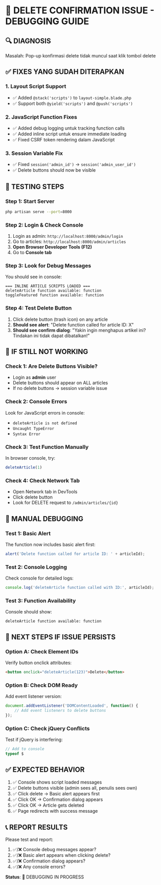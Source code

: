 # 🔧 DELETE CONFIRMATION ISSUE - DEBUGGING GUIDE

## 🔍 **DIAGNOSIS**

Masalah: Pop-up konfirmasi delete tidak muncul saat klik tombol delete

## ✅ **FIXES YANG SUDAH DITERAPKAN**

### **1. Layout Script Support**
- ✅ Added `@stack('scripts')` to `layout-simple.blade.php`
- ✅ Support both `@yield('scripts')` and `@push('scripts')`

### **2. JavaScript Function Fixes**
- ✅ Added debug logging untuk tracking function calls
- ✅ Added inline script untuk ensure immediate loading
- ✅ Fixed CSRF token rendering dalam JavaScript

### **3. Session Variable Fix**
- ✅ Fixed `session('admin_id')` → `session('admin_user_id')`
- ✅ Delete buttons should now be visible

## 🧪 **TESTING STEPS**

### **Step 1: Start Server**
```bash
php artisan serve --port=8000
```

### **Step 2: Login & Check Console**
1. Login as admin: `http://localhost:8000/admin/login`
2. Go to articles: `http://localhost:8000/admin/articles`
3. **Open Browser Developer Tools (F12)**
4. Go to **Console tab**

### **Step 3: Look for Debug Messages**
You should see in console:
```
=== INLINE ARTICLE SCRIPTS LOADED ===
deleteArticle function available: function
toggleFeatured function available: function
```

### **Step 4: Test Delete Button**
1. Click delete button (trash icon) on any article
2. **Should see alert**: "Delete function called for article ID: X"
3. **Should see confirm dialog**: "Yakin ingin menghapus artikel ini? Tindakan ini tidak dapat dibatalkan!"

## 🚨 **IF STILL NOT WORKING**

### **Check 1: Are Delete Buttons Visible?**
- Login as **admin** user
- Delete buttons should appear on ALL articles
- If no delete buttons → session variable issue

### **Check 2: Console Errors**
Look for JavaScript errors in console:
- `deleteArticle is not defined`
- `Uncaught TypeError`
- `Syntax Error`

### **Check 3: Test Function Manually**
In browser console, try:
```javascript
deleteArticle(1)
```

### **Check 4: Check Network Tab**
- Open Network tab in DevTools
- Click delete button
- Look for DELETE request to `/admin/articles/{id}`

## 🔧 **MANUAL DEBUGGING**

### **Test 1: Basic Alert**
The function now includes basic alert first:
```javascript
alert('Delete function called for article ID: ' + articleId);
```

### **Test 2: Console Logging**
Check console for detailed logs:
```javascript
console.log('deleteArticle function called with ID:', articleId);
```

### **Test 3: Function Availability**
Console should show:
```
deleteArticle function available: function
```

## 🎯 **NEXT STEPS IF ISSUE PERSISTS**

### **Option A: Check Element IDs**
Verify button onclick attributes:
```html
<button onclick="deleteArticle(123)">Delete</button>
```

### **Option B: Check DOM Ready**
Add event listener version:
```javascript
document.addEventListener('DOMContentLoaded', function() {
    // Add event listeners to delete buttons
});
```

### **Option C: Check jQuery Conflicts**
Test if jQuery is interfering:
```javascript
// Add to console
typeof $ 
```

## ✅ **EXPECTED BEHAVIOR**

1. ✅ Console shows script loaded messages
2. ✅ Delete buttons visible (admin sees all, penulis sees own)
3. ✅ Click delete → Basic alert appears first
4. ✅ Click OK → Confirmation dialog appears
5. ✅ Click OK → Article gets deleted
6. ✅ Page redirects with success message

## 📞 **REPORT RESULTS**

Please test and report:
1. ✅/❌ Console debug messages appear?
2. ✅/❌ Basic alert appears when clicking delete?
3. ✅/❌ Confirmation dialog appears?
4. ✅/❌ Any console errors?

**Status**: 🔧 DEBUGGING IN PROGRESS
